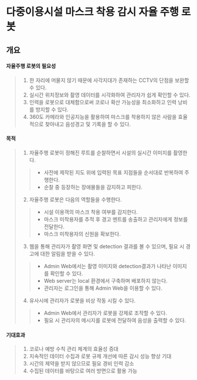 # 다중이용시설 마스크 착용 감시 자율 주행 로봇


## 개요
>
#### 자율주행 로봇의 필요성
> 1. 한 자리에 머물지 않기 때문에 사각지대가 존재하는 CCTV의 단점을 보완할 수 있다.
> 2. 실시간 위치정보와 촬영 데이터를 시각화하여 관리자가 쉽게 확인할 수 있다.
> 3. 인력을 로봇으로 대체함으로써 코로나 확산 가능성을 최소화하고 인력 낭비를 방지할 수 있다.
> 4. 360도 카메라와 인공지능을 활용하여 마스크를 착용하지 않은 사람을 효율적으로 찾아내고 음성경고 및 기록을 할 수 있다.
>
#### 목적
> 1. 자율주행 로봇이 정해진 루트를 순찰하면서 시설의 실시간 이미지를 촬영한다.
>> - 사전에 제작된 지도 위에 입력된 목표 지점들을 순서대로 반복하여 주행한다.
>> - 순찰 중 등장하는 장애물들을 감지하고 피한다.
> 2. 자율주행 로봇은 다음의 역할들을 수행한다.
>> - 시설 이용객의 마스크 착용 여부를 감지한다.
>> - 마스크 미착용자를 추적 후 경고 멘트를 송출하고 관리자에게 정보를 전달한다.
>> - 마스크 미착용자의 신원을 확보한다.
> 3. 웹을 통해 관리자가 촬영 화면 및 detection 결과를 볼 수 있으며, 필요 시 경고에 대한 알림을 받을 수 있다.
>> - Admin Web에서는 촬영 이미지와 detection결과가 나타난 이미지를 확인할 수 있다.
>> - Web server는 local 환경에서 구축하며 배포하지 않는다.
>> - 관리자는 로그인을 통해 Admin Web을 이용할 수 있다.
> 4. 유사시에 관리자가 로봇을 비상 작동 시킬 수 있다.
>> - Admin Web에서 관리자가 로봇을 강제로 조작할 수 있다.
>> - 필요 시 관리자의 메시지를 로봇에 전달하여 음성을 출력할 수 있다.

#### 기대효과
> 1. 코로나 예방 수칙 관리 체계의 효율성 증대
> 2. 지속적인 데이터 수집과 로봇 규제 개선에 따른 감시 성능 향상 기대
> 3. 시간의 제약을 받지 않으므로 필요 경비 인력 감소
> 4. 수집된 데이터를 바탕으로 여러 방면으로 활용 가능





